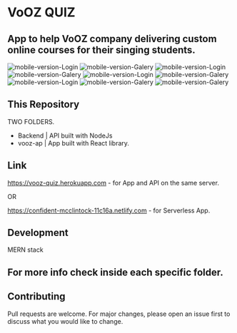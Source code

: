 # VoOZ QUIZ

## App to help VoOZ company delivering custom online courses for their singing students.


![mobile-version-Login](snapshots/Home.png) ![mobile-version-Galery](snapshots/Play.png) ![mobile-version-Login](snapshots/FormTwo.png) 
![mobile-version-Galery](snapshots/PassageOne.png) ![mobile-version-Login](snapshots/Login.png) ![mobile-version-Galery](snapshots/FormFour.png)
![mobile-version-Login](snapshots/Login.png) ![mobile-version-Galery](snapshots/YourVoice.png) ![mobile-version-Galery](snapshots/Message2.png)

## This Repository

TWO FOLDERS.

* Backend | API built with NodeJs
* vooz-ap | App built with React library.


## Link

https://vooz-quiz.herokuapp.com  - for App and API on the same server.

OR

https://confident-mcclintock-11c16a.netlify.com - for Serverless App.



## Development

MERN stack

## For more info check inside each specific folder.

## Contributing
Pull requests are welcome. For major changes, please open an issue first to discuss what you would like to change.


